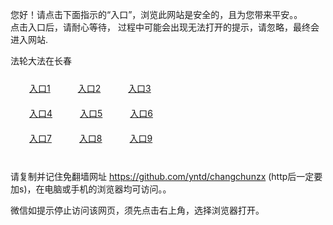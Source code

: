 您好！请点击下面指示的“入口”，浏览此网站是安全的，且为您带来平安。。 <br/>
点击入口后，请耐心等待， 过程中可能会出现无法打开的提示，请忽略，最终会进入网站. </br>

法轮大法在长春<br/>
<div style="padding:10px"><a style="margin:20px" target="_blank" href="https://dyul0y1x18aqn.cloudfront.net/2Qpsp?twnivt" id="ccLink1" rel="nofollow">入口1</a> <a target="_blank" style="margin:20px" href="https://d3r815c25sdrjb.cloudfront.net/2Qpsp?usyahodf" id="ccLink2" rel="nofollow">入口2</a> <a style="margin:20px" target="_blank" href="https://d181gvrzp2n7dd.cloudfront.net/2Qpsp?dzuwxseg" id="ccLink3" rel="nofollow">入口3</a></div>

<div style="padding:10px" ><a style="margin:20px" target="_blank" href="https://dyul0y1x18aqn.cloudfront.net/2Qpsp?twnivt" id="ccLink4" rel="nofollow">入口4</a> <a style="margin:20px" href="https://d3r815c25sdrjb.cloudfront.net/2Qpsp?usyahodf" target="_blank" id="ccLink5" rel="nofollow">入口5</a> <a style="margin:20px" href="https://d181gvrzp2n7dd.cloudfront.net/2Qpsp?dzuwxseg" target="_blank" id="ccLink6" rel="nofollow">入口6</a></div>

<div style="padding:10px"><a style="margin:20px" target="_blank" href="https://dyul0y1x18aqn.cloudfront.net/2Qpsp?twnivt" id="ccLink7" rel="nofollow">入口7</a> <a style="margin:20px" href="https://d3r815c25sdrjb.cloudfront.net/2Qpsp?usyahodf" target="_blank" id="ccLink8" rel="nofollow">入口8</a> <a style="margin:20px" target="_blank" href="https://d181gvrzp2n7dd.cloudfront.net/2Qpsp?dzuwxseg" id="ccLink9" rel="nofollow">入口9</a></div>

<br/>



请复制并记住免翻墙网址 https://github.com/yntd/changchunzx (http后一定要加s)，在电脑或手机的浏览器均可访问。。<br/>

微信如提示停止访问该网页，须先点击右上角，选择浏览器打开。
